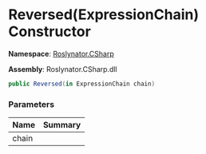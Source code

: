 # Reversed\(ExpressionChain\) Constructor

**Namespace**: [Roslynator.CSharp](../../../README.md)

**Assembly**: Roslynator\.CSharp\.dll

```csharp
public Reversed(in ExpressionChain chain)
```

### Parameters

| Name | Summary |
| ---- | ------- |
| chain | |

